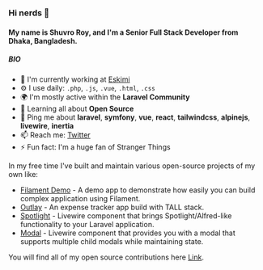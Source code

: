 ### Hi nerds 👋

#### My name is Shuvro Roy, and I'm a Senior Full Stack Developer from Dhaka, Bangladesh.

##### BIO

- 🏢 I'm currently working at [Eskimi](https://www.eskimi.com) 
- ⚙️ I use daily: `.php`, `.js`, `.vue`, `.html`, `.css`
- 🌍 I'm mostly active within the **Laravel Community**
- 🌱 Learning all about **Open Source**
- 💬 Ping me about **laravel**, **symfony**, **vue**, **react**, **tailwindcss**, **alpinejs**, **livewire**, **inertia**
- 📫 Reach me: [Twitter](http://twitter.com/shuvro_008)
- ⚡️ Fun fact: I'm a huge fan of Stranger Things

In my free time I've built and maintain various open-source projects of my own like:

- [Filament Demo](https://github.com/laravel-filament/demo) - A demo app to demonstrate how easily you can build complex application using Filament.
- [Outlay](https://github.com/shuvroroy/outlay) - An expense tracker app build with TALL stack.
- [Spotlight](https://github.com/wire-elements/spotlight) - Livewire component that brings Spotlight/Alfred-like functionality to your Laravel application.
- [Modal](https://github.com/wire-elements/modal) - Livewire component that provides you with a modal that supports multiple child modals while maintaining state.

You will find all of my open source contributions here [Link](https://opendor.me/@shuvroroy).
